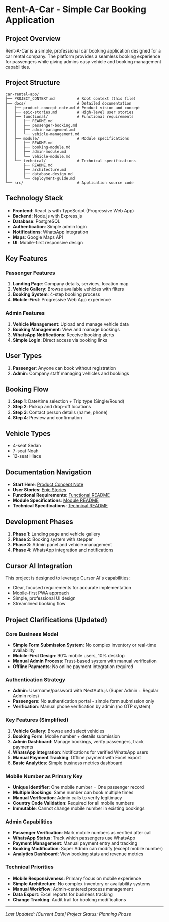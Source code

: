 # Rent-A-Car - Simple Car Booking Application

## Project Overview
Rent-A-Car is a simple, professional car booking application designed for a car rental company. The platform provides a seamless booking experience for passengers while giving admins easy vehicle and booking management capabilities.

## Project Structure
```
car-rental-app/
├── PROJECT_CONTEXT.md          # Root context (this file)
├── docs/                       # Detailed documentation
│   ├── product-concept-note.md # Product vision and concept
│   ├── epic-stories.md         # High-level user stories
│   ├── functional/             # Functional requirements
│   │   ├── README.md
│   │   ├── passenger-booking.md
│   │   ├── admin-management.md
│   │   └── vehicle-management.md
│   ├── module/                 # Module specifications
│   │   ├── README.md
│   │   ├── booking-module.md
│   │   ├── admin-module.md
│   │   └── vehicle-module.md
│   └── technical/              # Technical specifications
│       ├── README.md
│       ├── architecture.md
│       ├── database-design.md
│       └── deployment-guide.md
└── src/                        # Application source code
```

## Technology Stack
- **Frontend**: React.js with TypeScript (Progressive Web App)
- **Backend**: Node.js with Express.js
- **Database**: PostgreSQL
- **Authentication**: Simple admin login
- **Notifications**: WhatsApp integration
- **Maps**: Google Maps API
- **UI**: Mobile-first responsive design

## Key Features

### Passenger Features
1. **Landing Page**: Company details, services, location map
2. **Vehicle Gallery**: Browse available vehicles with filters
3. **Booking System**: 4-step booking process
4. **Mobile-First**: Progressive Web App experience

### Admin Features
1. **Vehicle Management**: Upload and manage vehicle data
2. **Booking Management**: View and manage bookings
3. **WhatsApp Notifications**: Receive booking alerts
4. **Simple Login**: Direct access via booking links

## User Types
1. **Passenger**: Anyone can book without registration
2. **Admin**: Company staff managing vehicles and bookings

## Booking Flow
1. **Step 1**: Date/time selection + Trip type (Single/Round)
2. **Step 2**: Pickup and drop-off locations
3. **Step 3**: Contact person details (name, phone)
4. **Step 4**: Preview and confirmation

## Vehicle Types
- 4-seat Sedan
- 7-seat Noah
- 12-seat Hiace

## Documentation Navigation
- **Start Here**: [Product Concept Note](docs/product-concept-note.md)
- **User Stories**: [Epic Stories](docs/epic-stories.md)
- **Functional Requirements**: [Functional README](docs/functional/README.md)
- **Module Specifications**: [Module README](docs/module/README.md)
- **Technical Specifications**: [Technical README](docs/technical/README.md)

## Development Phases
1. **Phase 1**: Landing page and vehicle gallery
2. **Phase 2**: Booking system with stepper
3. **Phase 3**: Admin panel and vehicle management
4. **Phase 4**: WhatsApp integration and notifications

## Cursor AI Integration
This project is designed to leverage Cursor AI's capabilities:
- Clear, focused requirements for accurate implementation
- Mobile-first PWA approach
- Simple, professional UI design
- Streamlined booking flow

## Project Clarifications (Updated)

### Core Business Model
- **Simple Form Submission System**: No complex inventory or real-time availability
- **Mobile-First Design**: 90% mobile users, 10% desktop
- **Manual Admin Process**: Trust-based system with manual verification
- **Offline Payments**: No online payment integration required

### Authentication Strategy
- **Admin**: Username/password with NextAuth.js (Super Admin + Regular Admin roles)
- **Passengers**: No authentication portal - simple form submission only
- **Verification**: Manual phone verification by admin (no OTP system)

### Key Features (Simplified)
1. **Vehicle Gallery**: Browse and select vehicles
2. **Booking Form**: Mobile number + details submission
3. **Admin Dashboard**: Manage bookings, verify passengers, track payments
4. **WhatsApp Integration**: Notifications for verified WhatsApp users
5. **Manual Payment Tracking**: Offline payment with Excel export
6. **Basic Analytics**: Simple business metrics dashboard

### Mobile Number as Primary Key
- **Unique Identifier**: One mobile number = One passenger record
- **Multiple Bookings**: Same number can book multiple times
- **Manual Verification**: Admin calls to verify legitimacy
- **Country Code Validation**: Required for all mobile numbers
- **Immutable**: Cannot change mobile number in existing bookings

### Admin Capabilities
- **Passenger Verification**: Mark mobile numbers as verified after call
- **WhatsApp Status**: Track which passengers use WhatsApp
- **Payment Management**: Manual payment entry and tracking
- **Booking Modification**: Super Admin can modify (except mobile number)
- **Analytics Dashboard**: View booking stats and revenue metrics

### Technical Priorities
- **Mobile Responsiveness**: Primary focus on mobile experience
- **Simple Architecture**: No complex inventory or availability systems
- **Manual Workflow**: Admin-centered process management
- **Data Export**: Excel reports for business tracking
- **Change Tracking**: Audit trail for booking modifications

---
*Last Updated: [Current Date]*
*Project Status: Planning Phase*
